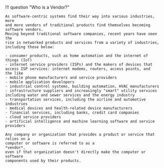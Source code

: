 !!! question "Who is a Vendor?"

    As software-centric systems find their way into various industries, more
    and more vendors of traditional products find themselves becoming
    software vendors. 
    Moving beyond traditional software companies, recent years have seen the
    rise in networked products and services from a variety of industries,
    including those below:

    - consumer products, such as home automation and the internet of
    things (IoT)
    - internet service providers (ISPs) and the makers of devices that
    access ISP services: internet modems, routers, access points, and
    the like
    - mobile phone manufacturers and service providers
    - mobile application developers
    - industrial control systems, building automation, HVAC manufacturers
    - infrastructure suppliers and increasingly "smart" utility services
    including water and sewer services and the energy industry
    - transportation services, including the airline and automotive
    industries
    - medical devices and health-related device manufacturers
    - financial services, including banks, credit card companies
    - cloud service providers
    - artificial intelligence and machine learning software and service providers
    
    Any company or organization that provides a product or service that relies on a
    computer or software is referred to as a
    *vendor*,
    even if that organization doesn't directly make the computer or software
    components used by their products.
